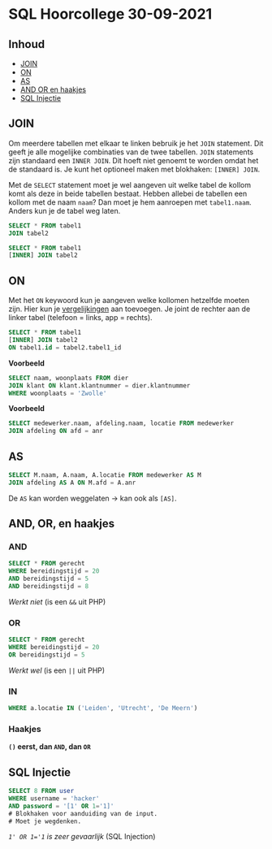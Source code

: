 # SQL Hoorcollege 30-09-2021

## Inhoud

- [JOIN](#JOIN)
- [ON](#ON)
- [AS](#AS)
- [AND OR en haakjes](#AND%20OR%20en%20haakjes)
- [SQL Injectie](#SQL%20Injectie)

## JOIN

Om meerdere tabellen met elkaar te linken bebruik je het `JOIN` statement. Dit geeft je alle mogelijke combinaties van de twee tabellen. `JOIN` statements zijn standaard een `INNER JOIN`. Dit hoeft niet genoemt te worden omdat het de standaard is. Je kunt het optioneel maken met blokhaken: `[INNER] JOIN`.

Met de `SELECT` statement moet je wel aangeven uit welke tabel de kollom komt als deze in beide tabellen bestaat. Hebben allebei de tabellen een kollom met de naam `naam`? Dan moet je hem aanroepen met `tabel1.naam`. Anders kun je de tabel weg laten.

```SQL
SELECT * FROM tabel1
JOIN tabel2
```

```SQL
SELECT * FROM tabel1
[INNER] JOIN tabel2
```

## ON

Met het `ON` keywoord kun je aangeven welke kollomen hetzelfde moeten zijn. Hier kun je [vergelijkingen](../week38/SQL-2021-09-22-H.md#Vergelijkingen) aan toevoegen. Je joint de rechter aan de linker tabel (telefoon = links, app = rechts).

```SQL
SELECT * FROM tabel1 
[INNER] JOIN tabel2
ON tabel1.id = tabel2.tabel1_id
```

**Voorbeeld**
```SQL
SELECT naam, woonplaats FROM dier
JOIN klant ON klant.klantnummer = dier.klantnummer
WHERE woonplaats = 'Zwolle'
```

**Voorbeeld**
```SQL
SELECT medewerker.naam, afdeling.naam, locatie FROM medewerker
JOIN afdeling ON afd = anr
```

## AS

```SQL
SELECT M.naam, A.naam, A.locatie FROM medewerker AS M
JOIN afdeling AS A ON M.afd = A.anr
```

De `AS` kan worden weggelaten -> kan ook als `[AS]`.

## AND, OR, en haakjes

### AND

```SQL
SELECT * FROM gerecht
WHERE bereidingstijd = 20
AND bereidingstijd = 5
AND bereidingstijd = 8
```
*Werkt niet* (is een `&&` uit PHP)

### OR
```SQL
SELECT * FROM gerecht
WHERE bereidingstijd = 20
OR bereidingstijd = 5
```
*Werkt wel* (is een `||` uit PHP)

### IN

```SQL
WHERE a.locatie IN ('Leiden', 'Utrecht', 'De Meern')
```

### Haakjes

**`()` eerst, dan `AND`, dan `OR`**

## SQL Injectie
```SQL
SELECT 8 FROM user
WHERE username = 'hacker'
AND password = '[1' OR 1='1]'
# Blokhaken voor aanduiding van de input.
# Moet je wegdenken.
```
*`1' OR 1='1` is zeer gevaarlijk* (SQL Injection)